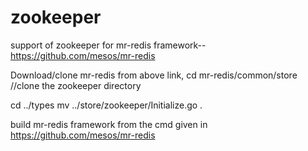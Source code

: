 # zookeeper
support of zookeeper for mr-redis framework--https://github.com/mesos/mr-redis

Download/clone mr-redis from above link, 
cd mr-redis/common/store
//clone the zookeeper directory

cd ../types
mv ../store/zookeeper/Initialize.go .

build mr-redis framework from the cmd given in https://github.com/mesos/mr-redis
